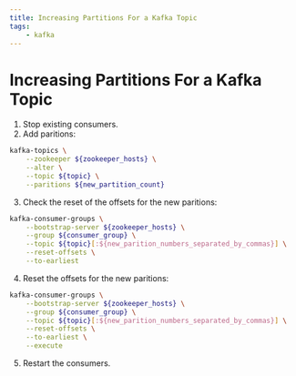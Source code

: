 ```yaml
---
title: Increasing Partitions For a Kafka Topic
tags:
    - kafka
---
```


# Increasing Partitions For a Kafka Topic

1. Stop existing consumers.
2. Add paritions:
~~~ bash
kafka-topics \
    --zookeeper ${zookeeper_hosts} \
    --alter \
    --topic ${topic} \
    --paritions ${new_partition_count}
~~~
3. Check the reset of the offsets for the new paritions:
~~~ bash
kafka-consumer-groups \
    --bootstrap-server ${zookeeper_hosts} \
    --group ${consumer_group} \
    --topic ${topic}[:${new_parition_numbers_separated_by_commas}] \
    --reset-offsets \
    --to-earliest
~~~
4. Reset the offsets for the new paritions:
~~~ bash
kafka-consumer-groups \
    --bootstrap-server ${zookeeper_hosts} \
    --group ${consumer_group} \
    --topic ${topic}[:${new_parition_numbers_separated_by_commas}] \
    --reset-offsets \
    --to-earliest \
    --execute
~~~
5. Restart the consumers.